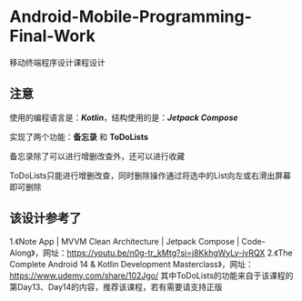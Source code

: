 # Android-Mobile-Programming-Final-Work
移动终端程序设计课程设计

## 注意 ##
使用的编程语言是：***Kotlin***，结构使用的是：***Jetpack Compose***

实现了两个功能：**备忘录** 和 **ToDoLists**

备忘录除了可以进行增删改查外，还可以进行收藏

ToDoLists只能进行增删改查，同时删除操作通过将选中的List向左或右滑出屏幕即可删除

## 该设计参考了 ##
1.《Note App | MVVM Clean Architecture | Jetpack Compose | Code-Along》，网址：https://youtu.be/n0g-tr_kMtg?si=j8KkhgWyLy-jvRQX
2.《The Complete Android 14 & Kotlin Development Masterclass》，网址：https://www.udemy.com/share/102Jgo/ 其中ToDoLists的功能来自于该课程的第Day13、Day14的内容，推荐该课程，若有需要请支持正版
